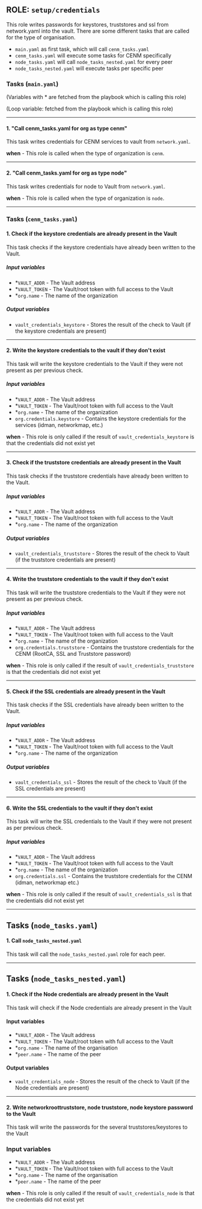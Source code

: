 ## ROLE: `setup/credentials`
This role writes passwords for keystores, truststores and ssl from network.yaml into the vault. There are some different tasks that are called for the type of organisation.
- `main.yaml` as first task, which will call `cenm_tasks.yaml`
- `cenm_tasks.yaml` will execute some tasks for CENM specifically
- `node_tasks.yaml` will call `node_tasks_nested.yaml` for every peer
- `node_tasks_nested.yaml` will execute tasks per specific peer

### Tasks (`main.yaml`)
(Variables with * are fetched from the playbook which is calling this role)

(Loop variable: fetched from the playbook which is calling this role)

---

#### 1. "Call cenm_tasks.yaml for org as type cenm"
This task writes credentials for CENM services to vault from `network.yaml`.

**when** - This role is called when the type of organization is `cenm`.

---

#### 2. "Call cenm_tasks.yaml for org as type node"
This task writes credentials for node to Vault from `network.yaml`.

**when** - This role is called when the type of organization is `node`.

---------
### Tasks (`cenm_tasks.yaml`)

#### 1. Check if the keystore credentials are already present in the Vault
This task checks if the keystore credentials have already been written to the Vault.
##### Input variables
- *`VAULT_ADDR` - The Vault address
- *`VAULT_TOKEN` - The Vault/root token with full access to the Vault
- *`org.name` - The name of the organization 
##### Output variables
- `vault_credentials_keystore` - Stores the result of the check to Vault (if the keystore credentials are present)

---

#### 2. Write the keystore credentials to the vault if they don't exist
This task will write the keystore credentials to the Vault if they were not present as per previous check.
##### Input variables
- *`VAULT_ADDR` - The Vault address
- *`VAULT_TOKEN` - The Vault/root token with full access to the Vault
- *`org.name` - The name of the organization 
- `org.credentials.keystore` - Contains the  keystore credentials for the services (idman, networkmap, etc.)

**when** - This role is only called if the result of `vault_credentials_keystore` is that the credentials did not exist yet

---

#### 3. Check if the truststore credentials are already present in the Vault
This task checks if the truststore credentials have already been written to the Vault.
##### Input variables
- *`VAULT_ADDR` - The Vault address
- *`VAULT_TOKEN` - The Vault/root token with full access to the Vault
- *`org.name` - The name of the organization 
##### Output variables
- `vault_credentials_truststore` - Stores the result of the check to Vault (if the truststore credentials are present)

---

#### 4. Write the truststore credentials to the vault if they don't exist
This task will write the truststore credentials to the Vault if they were not present as per previous check.
##### Input variables
- *`VAULT_ADDR` - The Vault address
- *`VAULT_TOKEN` - The Vault/root token with full access to the Vault
- *`org.name` - The name of the organization 
- `org.credentials.truststore` - Contains the truststore credentials for the CENM (RootCA, SSL and Truststore password)

**when** - This role is only called if the result of `vault_credentials_truststore` is that the credentials did not exist yet

---

#### 5. Check if the SSL credentials are already present in the Vault
This task checks if the SSL credentials have already been written to the Vault.
##### Input variables
- *`VAULT_ADDR` - The Vault address
- *`VAULT_TOKEN` - The Vault/root token with full access to the Vault
- *`org.name` - The name of the organization 
##### Output variables
- `vault_credentials_ssl` - Stores the result of the check to Vault (if the SSL credentials are present)

---

#### 6. Write the SSL credentials to the vault if they don't exist
This task will write the SSL credentials to the Vault if they were not present as per previous check.
##### Input variables
- *`VAULT_ADDR` - The Vault address
- *`VAULT_TOKEN` - The Vault/root token with full access to the Vault
- *`org.name` - The name of the organization 
- `org.credentials.ssl` - Contains the truststore credentials for the CENM (idman, networkmap etc.)

**when** - This role is only called if the result of `vault_credentials_ssl` is that the credentials did not exist yet

---
## Tasks (`node_tasks.yaml`)

#### 1. Call `node_tasks_nested.yaml`
This task will call the `node_tasks_nested.yaml` role for each peer.

---
## Tasks (`node_tasks_nested.yaml`)

#### 1. Check if the Node credentials are already present in the Vault
This task will check if the Node credentials are already present in the Vault
#### Input variables
- *`VAULT_ADDR` - The Vault address
- *`VAULT_TOKEN` - The Vault/root token with full access to the Vault
- *`org.name` - The name of the organisation
- *`peer.name` - The name of the peer
#### Output variables
- `vault_credentials_node` - Stores the result of the check to Vault (if the Node credentials are present)

---

#### 2. Write networkroottruststore, node truststore, node keystore password to the Vault
This task will write the passwords for the several truststores/keystores to the Vault
### Input variables
- *`VAULT_ADDR` - The Vault address
- *`VAULT_TOKEN` - The Vault/root token with full access to the Vault
- *`org.name` - The name of the organisation
- *`peer.name` - The name of the peer

**when** - This role is only called if the result of `vault_credentials_node` is that the credentials did not exist yet